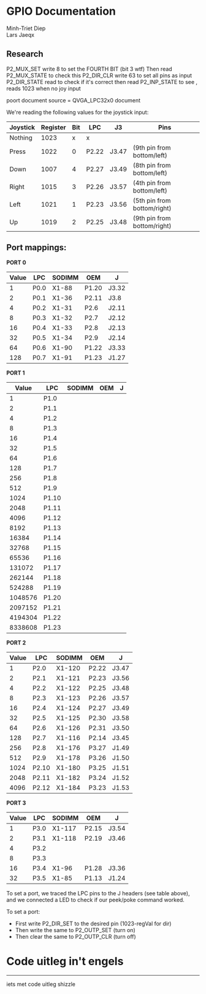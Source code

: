GPIO Documentation
===============================================================================
Minh-Triet Diep  
Lars Jaeqx  

## Research

P2_MUX_SET write 8 to set the FOURTH BIT (bit 3 wtf)
Then read P2_MUX_STATE to check this
P2_DIR_CLR write 63 to set all pins as input
P2_DIR_STATE read to check if it's correct
then read P2_INP_STATE to see , reads 1023 when no joy input

poort document source = QVGA_LPC32x0 document

We're reading the following values for the joystick input:

|Joystick  |Register|Bit     |LPC        |J3   |Pins
-----------|--------|--------|-----------|-----|-------------------------
|Nothing   |1023    |x       |x          |     |
|Press     |1022    |0       |P2.22      |J3.47|(9th pin from bottom/left)
|Down      |1007    |4       |P2.27      |J3.49|(8th pin from bottom/left)
|Right     |1015    |3       |P2.26      |J3.57|(4th pin from bottom/left)
|Left      |1021    |1       |P2.23      |J3.56|(5th pin from bottom/right)
|Up        |1019    |2       |P2.25      |J3.48|(9th pin from bottom/right)


## Port mappings:

__PORT 0__  

|Value	|LPC	|SODIMM	|OEM	|J
--------|-------|-------|-------|-------
|1		|P0.0	|X1-88	|P1.20	|J3.32
|2		|P0.1	|X1-36	|P2.11	|J3.8
|4		|P0.2	|X1-31	|P2.6	|J2.11
|8		|P0.3	|X1-32	|P2.7	|J2.12
|16		|P0.4	|X1-33	|P2.8	|J2.13
|32		|P0.5	|X1-34	|P2.9	|J2.14
|64		|P0.6	|X1-90	|P1.22	|J3.33
|128	|P0.7	|X1-91	|P1.23	|J1.27
  
__PORT 1__  
  
|Value	|LPC	|SODIMM	|OEM	|J
--------|-------|-------|-------|-------
|1		|P1.0	|		|		|	
|2		|P1.1	|		|		|		
|4		|P1.2	|		|		|		
|8		|P1.3	|		|		|		
|16		|P1.4	|		|		|		
|32		|P1.5	|		|		|		
|64		|P1.6	|		|		|		
|128	|P1.7	|		|		|		
|256	|P1.8	|		|		|		
|512	|P1.9	|		|		|		
|1024	|P1.10	|		|		|		
|2048	|P1.11	|		|		|		
|4096	|P1.12	|		|		|		
|8192	|P1.13	|		|		|		
|16384	|P1.14	|		|		|		
|32768	|P1.15	|		|		|		
|65536	|P1.16	|		|		|		
|131072	|P1.17	|		|		|		
|262144	|P1.18	|		|		|		
|524288	|P1.19	|		|		|		
|1048576|P1.20	|		|		|		
|2097152|P1.21	|		|		|		
|4194304|P1.22	|		|		|		
|8338608|P1.23	|		|		|		
  
__PORT 2__ 
  
|Value	|LPC	|SODIMM	|OEM	|J
--------|-------|-------|-------|-------
|1		|P2.0	|X1-120 |P2.22	|J3.47
|2		|P2.1	|X1-121 |P2.23	|J3.56
|4		|P2.2	|X1-122 |P2.25	|J3.48
|8		|P2.3	|X1-123 |P2.26	|J3.57
|16		|P2.4	|X1-124 |P2.27	|J3.49
|32		|P2.5	|X1-125 |P2.30	|J3.58
|64		|P2.6	|X1-126 |P2.31	|J3.50
|128	|P2.7	|X1-116 |P2.14	|J3.45
|256	|P2.8	|X1-176 |P3.27	|J1.49
|512	|P2.9	|X1-178 |P3.26	|J1.50
|1024	|P2.10	|X1-180 |P3.25	|J1.51
|2048	|P2.11	|X1-182 |P3.24	|J1.52
|4096	|P2.12	|X1-184 |P3.23	|J1.53
  
__PORT 3__  

|Value	|LPC	|SODIMM	|OEM	|J
--------|-------|-------|-------|-------
|1		|P3.0	|X1-117	|P2.15	|J3.54
|2		|P3.1	|X1-118	|P2.19	|J3.46
|4		|P3.2	|		|		|
|8		|P3.3	|		|		|
|16		|P3.4	|X1-96	|P1.28	|J3.36
|32		|P3.5	|X1-85	|P1.13	|J1.24
  
To set a port, we traced the LPC pins to the J headers (see table above),
and we connected a LED to check if our peek/poke command worked.

To set a port:  
* First write P2_DIR_SET to the desired pin (1023-regVal for dir)  
* Then write the same to P2_OUTP_SET (turn on)  
* Then clear the same to P2_OUTP_CLR (turn off)  

# Code uitleg in't engels
-------------------------------------------------------------------------------
iets met code uitleg shizzle
